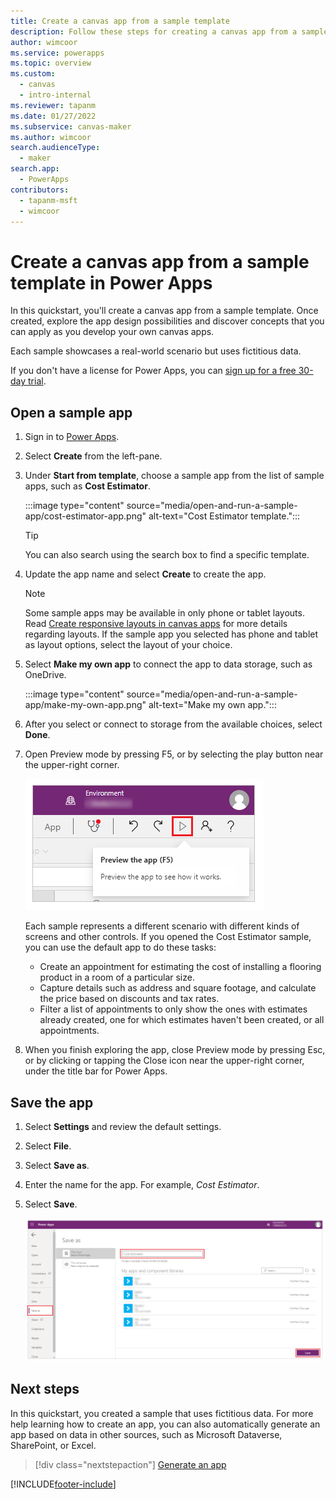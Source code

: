 ```yaml
---
title: Create a canvas app from a sample template
description: Follow these steps for creating a canvas app from a sample in Power Apps. Explore design possibilities and learn concepts for developing your own apps.
author: wimcoor
ms.service: powerapps
ms.topic: overview
ms.custom: 
  - canvas
  - intro-internal
ms.reviewer: tapanm
ms.date: 01/27/2022
ms.subservice: canvas-maker
ms.author: wimcoor
search.audienceType: 
  - maker
search.app: 
  - PowerApps
contributors:
  - tapanm-msft
  - wimcoor
---
```

# Create a canvas app from a sample template in Power Apps

In this quickstart, you'll create a canvas app from a sample template. Once created, explore the app design possibilities and discover concepts that you can apply as you develop your own canvas apps.

Each sample showcases a real-world scenario but uses fictitious data. 

If you don't have a license for Power Apps, you can [sign up for a free 30-day trial](../signup-for-powerapps.md).

## Open a sample app

1. Sign in to [Power Apps](https://make.powerapps.com?utm_source=padocs&utm_medium=linkinadoc&utm_campaign=referralsfromdoc).

1. Select **Create** from the left-pane.

1. Under **Start from template**, choose a sample app from the list of sample apps, such as **Cost Estimator**.

    :::image type="content" source="media/open-and-run-a-sample-app/cost-estimator-app.png" alt-text="Cost Estimator template.":::

    > [!TIP]
    > You can also search using the search box to find a specific template.

1. Update the app name and select **Create** to create the app.

    > [!NOTE]
    > Some sample apps may be available in only phone or tablet layouts. Read [Create responsive layouts in canvas apps](create-responsive-layout.md) for more details regarding layouts. If the sample app you selected has phone and tablet as layout options, select the layout of your choice.

1. Select **Make my own app** to connect the app to data storage, such as OneDrive.

    :::image type="content" source="media/open-and-run-a-sample-app/make-my-own-app.png" alt-text="Make my own app.":::

1. After you select or connect to storage from the available choices, select **Done**.

1. Open Preview mode by pressing F5, or by selecting the play button near the upper-right corner.

	![Preview the app.](./media/open-and-run-a-sample-app/open-preview-app.png "Preview the app")

	Each sample represents a different scenario with different kinds of screens and other controls. If you opened the Cost Estimator sample, you can use the default app to do these tasks:

	- Create an appointment for estimating the cost of installing a flooring product in a room of a particular size.
	- Capture details such as address and square footage, and calculate the price based on discounts and tax rates.
	- Filter a list of appointments to only show the ones with estimates already created, one for which estimates haven't been created, or all appointments.
	
1. When you finish exploring the app, close Preview mode by pressing Esc, or by clicking or tapping the Close icon near the upper-right corner, under the title bar for Power Apps.

## Save the app

1. Select **Settings** and review the default settings.

1. Select **File**.

1. Select **Save as**.

1. Enter the name for the app. For example, *Cost Estimator*.

1. Select **Save**.

    ![Save the app with a unique name.](./media/open-and-run-a-sample-app/settings-app.png "Save the app with a unique name")

## Next steps

In this quickstart, you created a sample that uses fictitious data. For more help learning how to create an app, you can also automatically generate an app based on data in other sources, such as Microsoft Dataverse, SharePoint, or Excel.

> [!div class="nextstepaction"]
> [Generate an app](data-platform-create-app.md)


[!INCLUDE[footer-include](../../includes/footer-banner.md)]
